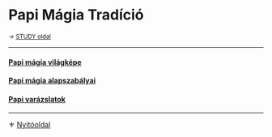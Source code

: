 # Papi Mágia Tradíció

<sub>→ [STUDY oldal](https://github.com/kaktusztea/szilankrpg/wiki/STUDY.magiatradicio.papimagia) </sub>

---
#### [Papi mágia világképe](111_papi.magia.vilagkep.md)

#### [Papi mágia alapszabályai](112_papi.magia.alapszabalyok.md)

#### [Papi varázslatok](113_papi.varazslatok.md)

---

⚜️ [Nyitóoldal](start.md#11-papi-m%C3%A1gia)
